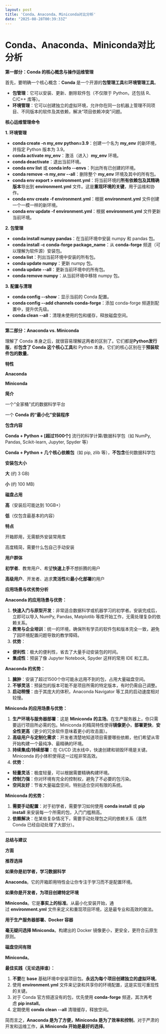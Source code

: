 ```yaml
---
layout: post
title: 'Conda、Anaconda、Miniconda对比分析'
date: "2025-08-28T00:39:33Z"
---
```

Conda、Anaconda、Miniconda对比分析
============================

**第一部分：Conda 的核心概念与操作运维管理**

首先，要明确一个核心概念：**Conda** 是一个开源的**包管理工具**和**环境管理工具**。

*   **包管理**：它可以安装、更新、删除软件包（不仅限于 Python，还包括 R、C/C++ 库等）。
*   **环境管理**：它可以创建独立的虚拟环境，允许你在同一台机器上管理不同项目、不同版本的软件及其依赖，解决“项目依赖冲突”问题。

**核心运维管理命令**

**1\. 环境管理**

*   **conda create -n my\_env python=3.9**：创建一个名为 **my\_env** 的新环境，并指定 Python 版本为 3.9。
*   **conda activate my\_env**：激活（进入）**my\_env** 环境。
*   **conda deactivate**：退出当前环境。
*   **conda env list** 或 **conda info --envs**：列出所有已创建的环境。
*   **conda remove -n my\_env --all**：删除整个 **my\_env** 环境及其中的所有包。
*   **conda env export > environment.yml**：将当前环境的**所有依赖包及其精确版本**导出到 **environment.yml** 文件。这是**重现环境的关键**，用于运维和协作。
*   **conda env create -f environment.yml**：根据 **environment.yml** 文件创建一个一模一样的新环境。
*   **conda env update -f environment.yml**：根据 **environment.yml** 文件更新当前环境。

**2\. 包管理**

*   **conda install numpy pandas**：在当前环境中安装 numpy 和 pandas 包。
*   **conda install -c conda-forge package\_name**：从 **conda-forge** 频道（可以理解为软件源）安装包。
*   **conda list**：列出当前环境中安装的所有包。
*   **conda update numpy**：更新 numpy 包。
*   **conda update --all**：更新当前环境中的所有包。
*   **conda remove numpy**：从当前环境中移除 numpy 包。

**3\. 配置与清理**

*   **conda config --show**：显示当前的 Conda 配置。
*   **conda config --add channels conda-forge**：添加 conda-forge 频道到配置中，提升优先级。
*   **conda clean --all**：清理未使用的包和缓存，释放磁盘空间。

* * *

**第二部分：Anaconda vs. Miniconda**

理解了 Conda 本身之后，就很容易理解这两者的区别了。它们都是**Python发行版**，都**包含了 Conda 这个核心工具**和 Python 本身。它们的核心区别在于**预装软件包的数量**。

**特性**

**Anaconda**

**Miniconda**

**简介**

一个“全家桶”式的数据科学平台

一个 **Conda** **的“最小化”安装程序**

**包含内容**

**Conda + Python + \[超过1500个\]** 流行的科学计算/数据科学包（如 NumPy, Pandas, Scikit-learn, Jupyter, Spyder 等）

**Conda + Python + 几个核心依赖包**（如 pip, zlib 等），**不包含**任何数据科学包

**安装包大小**

**大** (约 3 GB)

**小** (约 100 MB)

**磁盘占用**

**高**（安装后可能达到 10GB+）

**低**（仅包含最基本的内容）

**特点**

开箱即用，无需额外安装常用库

高度精简，需要什么包自己手动安装

**用户群体**

**初学者**、教育用户、希望**快速上手**不想折腾的用户

**高级用户**、开发者、追求**灵活性**和**最小化部署**的用户

**应用场景与优劣势分析**

**Anaconda 的应用场景与优势：**

1.  **快速入门与原型开发**：非常适合数据科学或机器学习的初学者。安装完成后，立即可以导入 NumPy, Pandas, Matplotlib 等库开始工作，无需处理复杂的依赖关系。
2.  **教育与企业培训**：统一的环境，确保所有学员的软件包和版本完全一致，避免了因环境配置问题导致的教学障碍。
3.  **优势**：

*   **便利性**：极大的便利性，省去了大量手动安装包的时间。
*   **集成性**：预装了像 Jupyter Notebook, Spyder 这样的常用 IDE 和工具。

**Anaconda 的劣势：**

1.  **臃肿**：安装了超过1500个你可能永远用不到的包，占用大量磁盘空间。
2.  **不够灵活**：预装包的版本可能不是项目所需的特定版本，有时仍需自己调整。
3.  **启动稍慢**：由于其庞大的体积，Anaconda Navigator 等工具的启动速度相对较慢。

**Miniconda 的应用场景与优势：**

1.  **生产环境与服务器部署**：这是 **Miniconda** **的主场**。在生产服务器上，你只需要运行项目所必需的包。Miniconda 的精简特性使得**镜像更小**，**部署更快**，**安全性更高**（更少的冗余软件意味着更小的攻击面）。
2.  **高级用户与定制化需求**：开发者清楚地知道项目需要哪些依赖，他们希望从零开始构建一个最纯净、最精确的环境。
3.  **持续集成/持续部署**：在 CI/CD 流水线中，快速创建和销毁环境是关键。Miniconda 的小体积使得这一过程非常高效。
4.  **优势**：

*   **轻量灵活**：极度轻量，可以根据需要精确构建环境。
*   **控制力强**：你对环境有完全的控制权，避免了不必要的包污染。
*   **空间友好**：节省大量磁盘空间，特别适合空间有限的系统。

**Miniconda 的劣势：**

1.  **需要手动配置**：对于初学者，需要学习如何使用 **conda install** 或 **pip install** 来安装每一个所需的包，入门门槛稍高。
2.  **依赖解决**：在某些复杂情况下，需要手动处理包之间的依赖关系（虽然 Conda 已经自动处理了大部分）。

* * *

**总结与建议**

**方面**

**推荐选择**

**如果你是初学者，学习数据科学**

**Anaconda**。它的开箱即用特性会让你专注于学习而不是配置环境。

**如果你是开发者，为项目创建特定环境**

**Miniconda**。它是**事实上的标准**。从最小化安装开始，通过 **environment.yml** 文件来定义和重现项目环境，这是最专业和高效的做法。

**用于生产服务器部署、Docker 容器**

**毫无疑问选择 Miniconda**。构建出的 Docker 镜像更小，更安全，更符合云原生原则。

**磁盘空间有限**

**Miniconda**。

**最佳实践（无论选择谁）：**

1.  **不要**在 **base** 基础环境中安装项目包。**永远为每个项目创建独立的虚拟环境**。
2.  使用 **environment.yml** 文件来记录和共享你的环境配置，这是实现可重现性的关键。
3.  对于 Conda 官方频道没有的包，优先使用 **conda-forge** 频道，其次再考虑 **pip install**。
4.  定期使用 **conda clean --all** 清理缓存，释放空间。

简而言之，**Anaconda 是为了方便，Miniconda 是为了效率和控制**。对于严肃的开发和运维工作，**从 Miniconda 开始是最好的选择**。